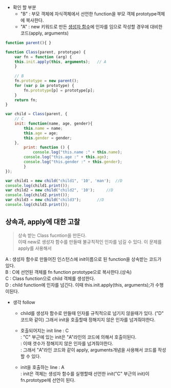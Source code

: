 ### 

* 확인 할 부분
  - "B" : 부모 객체에 자식객체에서 선언한 function을 부모 객체 prototype객체에 복사한다.
  - "A" : new 키워드로 만든 <u>생성자 함수</u>에 인자를 임으로 작성할 경우에 대비한 코드(apply, arguments) 
```js
function parent(){ }

function Class(parent, prototype) {	
    var fn = function (arg) {		
	this.init.apply(this, arguments);	// A
    }	
    
    // B
    fn.prototype = new parent();
    for (var p in prototype) {
        fn.prototype[p] = prototype[p];
    }
    return fn;
}

var child = Class(parent, {
	// C
	init: function(name, age, gender){		
		this.name = name;
		this.age = age;
		this.gender = gender;
	}, 
        print: function () {
        	console.log("this.name :" + this.name);
		console.log("this.age :" + this.age);
		console.log("this.gender :" + this.gender);
    	}	
});

var child1 = new child("child1", '10', 'man');	//D
console.log(child1.print());
var child2 = new child("child2", '10');		//D
console.log(child2.print());
var child3 = new child("child3");		//D
console.log(child3.print());
```
## 상속과, apply에 대한 고찰
> 상속 받는 Class fucntion을 만든다.  
> 이때 new로 생성자 함수를 만들때 불규칙적인 인자를 넘길 수 있다.
이 문제를 apply를 사용해서 

A : 생성자 함수로 만들어진 인스턴스에 init이름으로 된 function을 상속받는 코드가 있다.   
B : C에 선언된 객체를 fn function prototype으로 복사한다.(상속)  
C : Class function으로 child 객체를 생성한다.  
D : child function에 인자를 넘긴다. 이때 this.init.apply(this, arguments);가 수행이된다.  

* 생각 follow
	- child를 생성자 함수로 만들때 인자를 규칙적으로 넘기지 않을때가 있다. ("D" 코드와 같이)
그래서 init을 호출할때 정해지지 않은 인자를  넘겨줘야한다.

	- 호출되어지는 init line : C  
: "C" 부근에 있는 init은 "A"라인의 코드에 의해서 호출이된다.   
: 이때 갯수가 정해지지 않은 인자를 넘겨줘야한다.  
: 그래서 "A"라인 코드와 같이 apply, arguments개념을 사용해서 코드를 작성할 수 있다.  

	- init을 호출하는 line : A  
: init은 객체는 생성자 함수를 실행할때 선언한 init("C" 부근의 init)이 fn.prototype에 선언이 된다.
